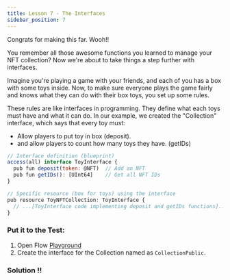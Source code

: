 ```yaml
---
title: Lesson 7 - The Interfaces
sidebar_position: 7
---
```


Congrats for making this far. Wooh!!

You remember all those awesome functions you learned to manage your NFT collection? Now we're about to take things a step further with interfaces.

Imagine you're playing a game with your friends, and each of you has a box with some toys inside. Now, to make sure everyone plays the game fairly and knows what they can do with their box toys, you set up some rules.

These rules are like interfaces in programming. They define what each toys must have and what it can do. In our example, we created the "Collection" interface, which says that every toy must:

- Allow players to put toy in box (deposit).
- and allow players to count how many toys they have. (getIDs)

```jsx
// Interface definition (blueprint)
access(all) interface ToyInterface {
  pub fun deposit(token: @NFT)  // Add an NFT
  pub fun getIDs(): [UInt64]    // Get all NFT IDs
}

// Specific resource (box for toys) using the interface
pub resource ToyNFTCollection: ToyInterface {
  // ...[ToyInterface code implementing deposit and getIDs functions]...
}

```

### **Put it to the Test:**

1. Open Flow [Playground](https://play.flow.com/)
2. Create the interface for the Collection named as `CollectionPublic`.

### Solution !!
